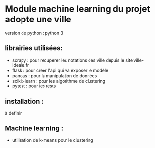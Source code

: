 # Module machine learning du projet adopte une ville

version de python : python 3

## librairies utilisées: 
- scrapy : pour recuperer les notations des ville depuis le site ville-ideale.fr
- flask : pour creer l'api qui va exposer le modèle
- pandas : pour la manipulation de données
- scikit-learn : pour les algorithme de clustering
- pytest : pour les tests

## installation  : 

à definir

## Machine learning :

- utilisation de k-means pour le clustering